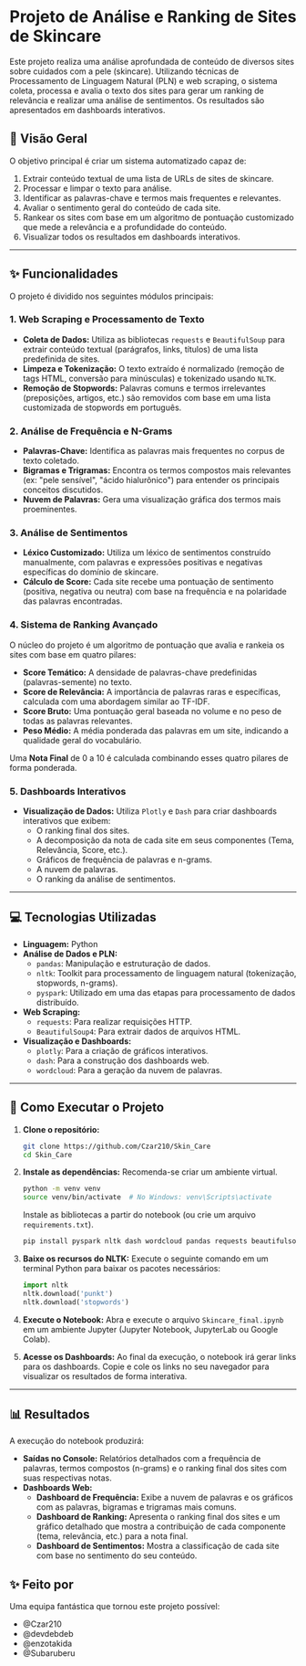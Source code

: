 # Projeto de Análise e Ranking de Sites de Skincare

Este projeto realiza uma análise aprofundada de conteúdo de diversos sites sobre cuidados com a pele (skincare). Utilizando técnicas de Processamento de Linguagem Natural (PLN) e web scraping, o sistema coleta, processa e avalia o texto dos sites para gerar um ranking de relevância e realizar uma análise de sentimentos. Os resultados são apresentados em dashboards interativos.

## 📜 Visão Geral

O objetivo principal é criar um sistema automatizado capaz de:
1.  Extrair conteúdo textual de uma lista de URLs de sites de skincare.
2.  Processar e limpar o texto para análise.
3.  Identificar as palavras-chave e termos mais frequentes e relevantes.
4.  Avaliar o sentimento geral do conteúdo de cada site.
5.  Rankear os sites com base em um algoritmo de pontuação customizado que mede a relevância e a profundidade do conteúdo.
6.  Visualizar todos os resultados em dashboards interativos.

---

## ✨ Funcionalidades

O projeto é dividido nos seguintes módulos principais:

### 1. Web Scraping e Processamento de Texto
- **Coleta de Dados:** Utiliza as bibliotecas `requests` e `BeautifulSoup` para extrair conteúdo textual (parágrafos, links, títulos) de uma lista predefinida de sites.
- **Limpeza e Tokenização:** O texto extraído é normalizado (remoção de tags HTML, conversão para minúsculas) e tokenizado usando `NLTK`.
- **Remoção de Stopwords:** Palavras comuns e termos irrelevantes (preposições, artigos, etc.) são removidos com base em uma lista customizada de stopwords em português.

### 2. Análise de Frequência e N-Grams
- **Palavras-Chave:** Identifica as palavras mais frequentes no corpus de texto coletado.
- **Bigramas e Trigramas:** Encontra os termos compostos mais relevantes (ex: "pele sensível", "ácido hialurônico") para entender os principais conceitos discutidos.
- **Nuvem de Palavras:** Gera uma visualização gráfica dos termos mais proeminentes.

### 3. Análise de Sentimentos
- **Léxico Customizado:** Utiliza um léxico de sentimentos construído manualmente, com palavras e expressões positivas e negativas específicas do domínio de skincare.
- **Cálculo de Score:** Cada site recebe uma pontuação de sentimento (positiva, negativa ou neutra) com base na frequência e na polaridade das palavras encontradas.

### 4. Sistema de Ranking Avançado
O núcleo do projeto é um algoritmo de pontuação que avalia e rankeia os sites com base em quatro pilares:
- **Score Temático:** A densidade de palavras-chave predefinidas (palavras-semente) no texto.
- **Score de Relevância:** A importância de palavras raras e específicas, calculada com uma abordagem similar ao TF-IDF.
- **Score Bruto:** Uma pontuação geral baseada no volume e no peso de todas as palavras relevantes.
- **Peso Médio:** A média ponderada das palavras em um site, indicando a qualidade geral do vocabulário.

Uma **Nota Final** de 0 a 10 é calculada combinando esses quatro pilares de forma ponderada.

### 5. Dashboards Interativos
- **Visualização de Dados:** Utiliza `Plotly` e `Dash` para criar dashboards interativos que exibem:
    - O ranking final dos sites.
    - A decomposição da nota de cada site em seus componentes (Tema, Relevância, Score, etc.).
    - Gráficos de frequência de palavras e n-grams.
    - A nuvem de palavras.
    - O ranking da análise de sentimentos.

---

## 💻 Tecnologias Utilizadas

- **Linguagem:** Python
- **Análise de Dados e PLN:**
    - `pandas`: Manipulação e estruturação de dados.
    - `nltk`: Toolkit para processamento de linguagem natural (tokenização, stopwords, n-grams).
    - `pyspark`: Utilizado em uma das etapas para processamento de dados distribuído.
- **Web Scraping:**
    - `requests`: Para realizar requisições HTTP.
    - `BeautifulSoup4`: Para extrair dados de arquivos HTML.
- **Visualização e Dashboards:**
    - `plotly`: Para a criação de gráficos interativos.
    - `dash`: Para a construção dos dashboards web.
    - `wordcloud`: Para a geração da nuvem de palavras.

---

## 🚀 Como Executar o Projeto

1.  **Clone o repositório:**
    ```bash
    git clone https://github.com/Czar210/Skin_Care
    cd Skin_Care
    ```

2.  **Instale as dependências:**
    Recomenda-se criar um ambiente virtual.
    ```bash
    python -m venv venv
    source venv/bin/activate  # No Windows: venv\Scripts\activate
    ```
    Instale as bibliotecas a partir do notebook (ou crie um arquivo `requirements.txt`).
    ```bash
    pip install pyspark nltk dash wordcloud pandas requests beautifulsoup4 dash_core_components dash_html_components
    ```

3.  **Baixe os recursos do NLTK:**
    Execute o seguinte comando em um terminal Python para baixar os pacotes necessários:
    ```python
    import nltk
    nltk.download('punkt')
    nltk.download('stopwords')
    ```

4.  **Execute o Notebook:**
    Abra e execute o arquivo `Skincare_final.ipynb` em um ambiente Jupyter (Jupyter Notebook, JupyterLab ou Google Colab).

5.  **Acesse os Dashboards:**
    Ao final da execução, o notebook irá gerar links para os dashboards. Copie e cole os links no seu navegador para visualizar os resultados de forma interativa.

---

## 📊 Resultados

A execução do notebook produzirá:
- **Saídas no Console:** Relatórios detalhados com a frequência de palavras, termos compostos (n-grams) e o ranking final dos sites com suas respectivas notas.
- **Dashboards Web:**
    - **Dashboard de Frequência:** Exibe a nuvem de palavras e os gráficos com as palavras, bigramas e trigramas mais comuns.
    - **Dashboard de Ranking:** Apresenta o ranking final dos sites e um gráfico detalhado que mostra a contribuição de cada componente (tema, relevância, etc.) para a nota final.
    - **Dashboard de Sentimentos:** Mostra a classificação de cada site com base no sentimento do seu conteúdo.
 
## ✨ Feito por

Uma equipa fantástica que tornou este projeto possível:

- @Czar210
- @devdebdeb
- @enzotakida
- @Subaruberu
